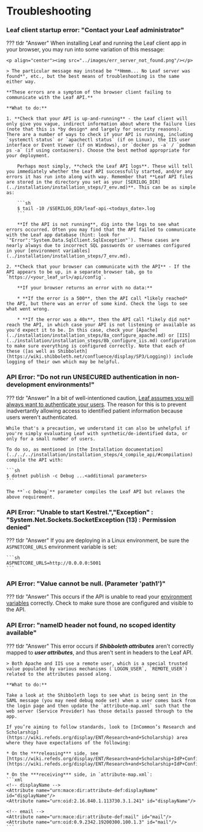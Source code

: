 # Troubleshooting
### Leaf client startup error: "Contact your Leaf administrator"
??? tldr "Answer"
    When installing Leaf and running the Leaf client app in your browser, you may run into some variation of this message:
    
    <p align="center"><img src="../images/err_server_not_found.png"/></p>

    > The particular message may instead be "*Hmmm... No Leaf server was found*", etc., but the best means of troubleshooting is the same either way.

    **These errors are a symptom of the browser client failing to communicate with the Leaf API.**

    **What to do:**

    1. **Check that your API is up-and-running** - the Leaf client will only give you vague, indirect information about where the failure lies (note that this is *by design* and largely for security reasons). There are a number of ways to check if your API is running, including `systemctl status` or `apachectl status` (if on Linux), the IIS user interface or Event Viewer (if on Windows), or `docker ps -a` / `podman ps -a` (if using containers). Choose the best method appropriate for your deployment.

        Perhaps most simply, **check the Leaf API logs**. These will tell you immediately whether the Leaf API successfully started, and/or any errors it has run into along with way. Remember that **Leaf API files are stored in the directory you set as your [SERILOG_DIR](../installation/installation_steps/7_env.md)**. This can be as simple as:

        ```sh
        $ tail -10 /$SERILOG_DIR/leaf-api-<todays_date>.log
        ```

        **If the API is not running**, dig into the logs to see what errors occurred. Often you may find that the API failed to communicate with the Leaf app database (hint: look for `"Error":"System.Data.SqlClient.SqlException"`). These cases are nearly always due to incorrect SQL passwords or usernames configured in your [environment variables](../installation/installation_steps/7_env.md).

    2. **Check that your browser can communicate with the API** - If the API appears to be up, in a separate browser tab, go to `https://<your_leaf_url>/api/config`. 

        **If your browser returns an error with no data:**

        * **If the error is a 500**, then the API call *likely reached* the API, but there was an error of some kind. Check the logs to see what went wrong.

        * **If the error was a 40x**, then the API call *likely did not* reach the API, in which case your API is not listening or available as you'd expect it to be. In this case, check your [Apache](../installation/installation_steps/8a_configure_apache.md) or [IIS](../installation/installation_steps/8b_configure_iis.md) configuration to make sure everything is configured correctly. Note that each of these ([as well as Shibboleth](https://wiki.shibboleth.net/confluence/display/SP3/Logging)) include logging of their own which may be helpful.

### API Error: "Do not run UNSECURED authentication in non-development environments!"
??? tldr "Answer"
    In a bit of well-intentioned caution, [Leaf assumes you will always want to authenticate your users](https://github.com/uwrit/leaf/blob/master/src/server/API/Options/StartupExtensions.Options.cs#L446). The reason for this is to prevent inadvertantly allowing access to identified patient information because users weren't authenticated. 
    
    While that's a precaution, we understand it can also be unhelpful if you're simply evaluating Leaf with synthetic/de-identified data, or only for a small number of users.

    To do so, as mentioned in [the Installation documentation](../../../installation/installation_steps/4_compile_api/#compilation) compile the API with:

    ```sh
    $ dotnet publish -c Debug ...<additional parameters>
    ```

    The **`-c Debug`** parameter compiles the Leaf API but relaxes the above requirement.

### API Error: "Unable to start Kestrel.","Exception" : "System.Net.Sockets.SocketException (13) : Permission denied"
??? tldr "Answer"
    If you are deploying in a Linux environment, be sure the `ASPNETCORE_URLS` environment variable is set:

    ```sh
    ASPNETCORE_URLS=http://0.0.0.0:5001
    ```

### API Error: "Value cannot be null. (Parameter 'path1')"
??? tldr "Answer"
    This occurs if the API is unable to read your [environment variables](../../../installation/installation_steps/7_env) correctly. Check to make sure those are configured and visible to the API.

### API Error: "nameID header not found, no scoped identity available"
??? tldr "Answer"
    This error occurs if ***Shibboleth attributes*** aren't correctly mapped to ***user attributes***, and thus aren't sent in headers to the Leaf API. 

    > Both Apache and IIS use a remote user, which is a special trusted value populated by various mechanisms (`LOGON_USER`, `REMOTE_USER`) related to the attributes passed along.

    **What to do:**

    Take a look at the Shibboleth logs to see what is being sent in the SAML message (you may need debug mode set) when a user comes back from the login page and then update the `attribute-map.xml` such that the web server (Service Provider) has those details passed through to the app.
 
    If you’re aiming to follow standards, look to [InCommon’s Research and Scholarship](https://wiki.refeds.org/display/ENT/Research+and+Scholarship) area where they have expectations of the following:
 
    * On the ***releasing*** side, see [https://wiki.refeds.org/display/ENT/Research+and+Scholarship+IdP+Config](https://wiki.refeds.org/display/ENT/Research+and+Scholarship+IdP+Config)
    
    * On the ***receiving*** side, in `attribute-map.xml`:
    ```xml
    <!-- displayName -->
    <Attribute name="urn:mace:dir:attribute-def:displayName" id="displayName"/>
    <Attribute name="urn:oid:2.16.840.1.113730.3.1.241" id="displayName"/>

    <!-- email -->
    <Attribute name="urn:mace:dir:attribute-def:mail" id="mail"/>
    <Attribute name="urn:oid:0.9.2342.19200300.100.1.3" id="mail"/>
    ```